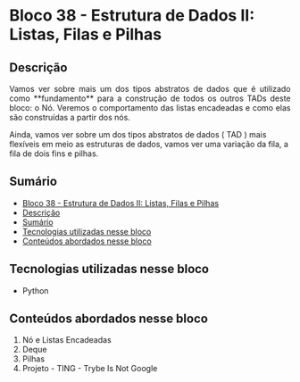 # Bloco 38 - Estrutura de Dados II: Listas, Filas e Pilhas

## Descrição
<p align="justify">
Vamos ver sobre mais um dos tipos abstratos de dados que é utilizado como **fundamento** para a construção de todos os outros TADs deste bloco: o Nó.
Veremos o comportamento das listas encadeadas e como elas são construídas a partir dos nós.

Ainda, vamos ver sobre um dos tipos abstratos de dados ( TAD ) mais flexíveis em meio as estruturas de dados, vamos ver uma variação da fila, a fila de dois fins e pilhas.
</p>

## Sumário
- [Bloco 38 - Estrutura de Dados II: Listas, Filas e Pilhas](#bloco-38---estrutura-de-dados-ii:-listas,-filas-e-pilhas)
- [Descrição](#descrição)
- [Sumário](#sumário)
- [Tecnologias utilizadas nesse bloco](#tecnologias-utilizadas-nesse-bloco)
- [Conteúdos abordados nesse bloco](#conteúdos-abordados-nesse-bloco)

## Tecnologias utilizadas nesse bloco
- Python

## Conteúdos abordados nesse bloco
1. Nó e Listas Encadeadas
2. Deque
3. Pilhas
4. Projeto - TING - Trybe Is Not Google
